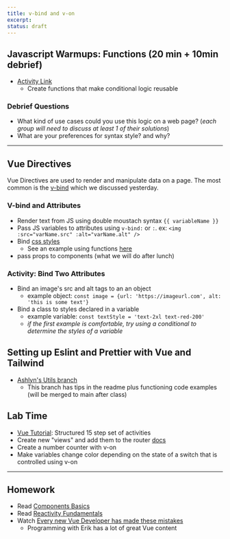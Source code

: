 ```yaml
---
title: v-bind and v-on
excerpt:
status: draft
---
```

<script>
	import Homework from "$lib/components/Homework.svelte";
	import LessonPlan from "$lib/components/LessonPlan.svelte";
	import LabTime from "$lib/components/LabTime.svelte";
</script>

## Javascript Warmups: Functions (20 min + 10min debrief)

- [Activity Link](https://developer.mozilla.org/en-US/docs/Web/JavaScript/Reference/Functions)
  - Create functions that make conditional logic reusable

### Debrief Questions

- What kind of use cases could you use this logic on a web page? (_each group will need to discuss at least 1 of their solutions_)
- What are your preferences for syntax style? and why?

---

## Vue Directives

Vue Directives are used to render and manipulate data on a page. The most common is the [v-bind](https://vuejs.org/api/built-in-directives.html#v-bind) which we discussed yesterday.

### V-bind and Attributes

- Render text from JS using double moustach syntax `{{ variableName }}`
- Pass JS variables to attributes using `v-bind:` or `:`. ex: `<img :src="varName.src" :alt="varName.alt" />`
- Bind [css styles](https://vuejs.org/api/sfc-css-features.html#v-bind-in-css)
  - See an example using functions [here](https://github.com/sait-wbdv/f22-vue-content)
- pass props to components (what we will do after lunch)

### Activity: Bind Two Attributes

- Bind an image's src and alt tags to an an object
  - example object: `const image = {url: 'https://imageurl.com', alt: 'this is some text'}`
- Bind a class to styles declared in a variable
  - example variable: `const textStyle = 'text-2xl text-red-200'`
  - _if the first example is comfortable, try using a conditional to determine the styles of a variable_

## Setting up Eslint and Prettier with Vue and Tailwind

- [Ashlyn's Utils branch](https://github.com/sait-wbdv/f22-vue-content/tree/utils)
  - This branch has tips in the readme plus functioning code examples (will be merged to main after class)

## Lab Time

- [Vue Tutorial](https://vuejs.org/tutorial/#step-1): Structured 15 step set of activities
- Create new "views" and add them to the router [docs](https://router.vuejs.org/)
- Create a number counter with v-on
- Make variables change color depending on the state of a switch that is controlled using v-on

---

## Homework

- Read [Components Basics](https://vuejs.org/guide/essentials/component-basics.html)
- Read [Reactivity Fundamentals](https://vuejs.org/guide/essentials/reactivity-fundamentals.html)
- Watch [Every new Vue Developer has made these mistakes](https://www.youtube.com/watch?v=9wKivv-vvhU)
  - Programming with Erik has a lot of great Vue content
